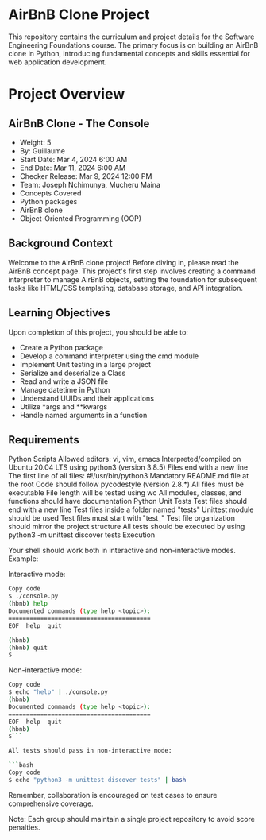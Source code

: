 <h1> AirBnB Clone Project </h1>
This repository contains the curriculum and project details for the Software Engineering Foundations course. The primary focus is on building an AirBnB clone in Python, introducing fundamental concepts and skills essential for web application development.

<h1> Project Overview </h1>
<h2> AirBnB Clone - The Console </h2>

- Weight: 5
- By: Guillaume
- Start Date: Mar 4, 2024 6:00 AM
- End Date: Mar 11, 2024 6:00 AM
- Checker Release: Mar 9, 2024 12:00 PM
- Team: Joseph Nchimunya, Mucheru Maina
- Concepts Covered
- Python packages
- AirBnB clone
- Object-Oriented Programming (OOP)

<h2> Background Context </h2>
Welcome to the AirBnB clone project! Before diving in, please read the AirBnB concept page. This project's first step involves creating a command interpreter to manage AirBnB objects, setting the foundation for subsequent tasks like HTML/CSS templating, database storage, and API integration.

<h2> Learning Objectives </h2>
Upon completion of this project, you should be able to:

- Create a Python package
- Develop a command interpreter using the cmd module
- Implement Unit testing in a large project
- Serialize and deserialize a Class
- Read and write a JSON file
- Manage datetime in Python
- Understand UUIDs and their applications
- Utilize *args and **kwargs
- Handle named arguments in a function

<h2> Requirements </h2>
Python Scripts
Allowed editors: vi, vim, emacs
Interpreted/compiled on Ubuntu 20.04 LTS using python3 (version 3.8.5)
Files end with a new line
The first line of all files: #!/usr/bin/python3
Mandatory README.md file at the root
Code should follow pycodestyle (version 2.8.*)
All files must be executable
File length will be tested using wc
All modules, classes, and functions should have documentation
Python Unit Tests
Test files should end with a new line
Test files inside a folder named "tests"
Unittest module should be used
Test files must start with "test_"
Test file organization should mirror the project structure
All tests should be executed by using python3 -m unittest discover tests
Execution

Your shell should work both in interactive and non-interactive modes. Example:

Interactive mode:

```bash
Copy code
$ ./console.py
(hbnb) help
Documented commands (type help <topic>):
========================================
EOF  help  quit

(hbnb) 
(hbnb) quit
$
```
Non-interactive mode:

```bash
Copy code
$ echo "help" | ./console.py
(hbnb)
Documented commands (type help <topic>):
========================================
EOF  help  quit
(hbnb) 
$```

All tests should pass in non-interactive mode:

```bash
Copy code
$ echo "python3 -m unittest discover tests" | bash
```

Remember, collaboration is encouraged on test cases to ensure comprehensive coverage.

Note: Each group should maintain a single project repository to avoid score penalties.





